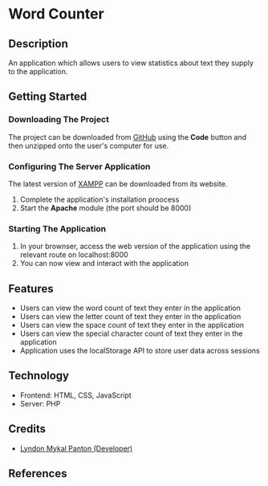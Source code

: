 # Word Counter

## Description

An application which allows users to view statistics about text they supply to
the application.

## Getting Started

### Downloading The Project

The project can be downloaded from
[GitHub](https://github.com/lyndonpanton/word-counter) using the **Code** button
and then unzipped onto the user's computer for use.

### Configuring The Server Application

The latest version of [XAMPP](https://www.apachefriends.org/) can be downloaded
from its website.

1. Complete the application's installation proocess
2. Start the **Apache** module (the port should be 8000)

### Starting The Application

1. In your brownser, access the web version of the application using the
relevant route on localhost:8000
2. You can now view and interact with the application

## Features

- Users can view the word count of text they enter in the application
- Users can view the letter count of text they enter in the application
- Users can view the space count of text they enter in the application
- Users can view the special character count of text they enter in the
application
- Application uses the localStorage API to store user data across sessions

## Technology

- Frontend: HTML, CSS, JavaScript
- Server: PHP

## Credits

- [Lyndon Mykal Panton (Developer)](https://github.com/lyndonpanton)

## References
